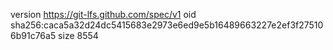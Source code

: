 version https://git-lfs.github.com/spec/v1
oid sha256:caca5a32d24dc5415683e2973e6ed9e5b16489663227e2ef3f275106b91c76a5
size 8554
